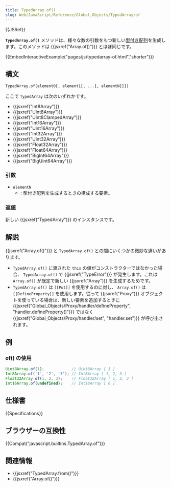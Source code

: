 ```yaml
---
title: TypedArray.of()
slug: Web/JavaScript/Reference/Global_Objects/TypedArray/of
---
```


{{JSRef}}

**`TypedArray.of()`** メソッドは、様々な数の引数をもつ新しい[型付き配列](/ja/docs/Web/JavaScript/Reference/Global_Objects/TypedArray#TypedArray_objects)を生成します。このメソッドは {{jsxref("Array.of()")}} とほぼ同じです。

{{EmbedInteractiveExample("pages/js/typedarray-of.html","shorter")}}

## 構文

```
TypedArray.of(element0[, element1[, ...[, elementN]]])
```

ここで `TypedArray` は次のいずれかです。

- {{jsxref("Int8Array")}}
- {{jsxref("Uint8Array")}}
- {{jsxref("Uint8ClampedArray")}}
- {{jsxref("Int16Array")}}
- {{jsxref("Uint16Array")}}
- {{jsxref("Int32Array")}}
- {{jsxref("Uint32Array")}}
- {{jsxref("Float32Array")}}
- {{jsxref("Float64Array")}}
- {{jsxref("BigInt64Array")}}
- {{jsxref("BigUint64Array")}}

### 引数

- `elementN`
  - : 型付き配列を生成するときの構成する要素。

### 返値

新しい {{jsxref("TypedArray")}} のインスタンスです。

## 解説

{{jsxref("Array.of()")}} と `TypedArray.of()` との間にいくつかの微妙な違いがあります。

- `TypedArray.of()` に渡された `this` の値がコンストラクターではなかった場合、 `TypedArray.of()` で {{jsxref("TypeError")}} が発生します。これは `Array.of()` が既定で新しい {{jsxref("Array")}} を生成するためです。
- `TypedArray.of()` は `[[Put]]` を使用するのに対し、 `Array.of()` は `[[DefineProperty]]` を使用します。従って {{jsxref("Proxy")}} オブジェクトを使っている場合は、新しい要素を追加するときに {{jsxref("Global_Objects/Proxy/handler/defineProperty", "handler.defineProperty()")}} ではなく {{jsxref("Global_Objects/Proxy/handler/set", "handler.set")}} が呼び出されます。

## 例

### of() の使用

```js
Uint8Array.of(1);            // Uint8Array [ 1 ]
Int8Array.of('1', '2', '3'); // Int8Array [ 1, 2, 3 ]
Float32Array.of(1, 2, 3);    // Float32Array [ 1, 2, 3 ]
Int16Array.of(undefined);    // Int16Array [ 0 ]
```

## 仕様書

{{Specifications}}

## ブラウザーの互換性

{{Compat("javascript.builtins.TypedArray.of")}}

## 関連情報

- {{jsxref("TypedArray.from()")}}
- {{jsxref("Array.of()")}}
